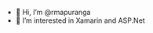 - 👋 Hi, I’m @rmapuranga
- 👀 I’m interested in Xamarin and ASP.Net
<!---
rmapuranga/rmapuranga is a ✨ special ✨ repository because its `README.md` (this file) appears on your GitHub profile.
You can click the Preview link to take a look at your changes.
--->
